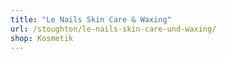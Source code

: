 ```yaml
---
title: "Le Nails Skin Care & Waxing"
url: /stoughton/le-nails-skin-care-und-waxing/
shop: Kosmetik
---
```

